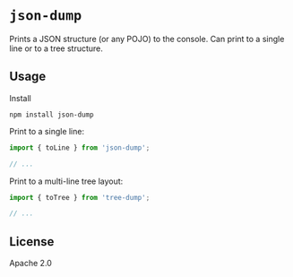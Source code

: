 # `json-dump`

Prints a JSON structure (or any POJO) to the console. Can print to a single line
or to a tree structure.

## Usage

Install

```
npm install json-dump
```

Print to a single line:

```js
import { toLine } from 'json-dump';

// ...
```

Print to a multi-line tree layout:

```js
import { toTree } from 'tree-dump';

// ...
```

## License

Apache 2.0
